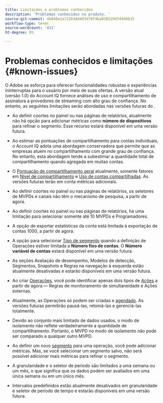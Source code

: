 ```yaml
---
title: Limitações e problemas conhecidos
description: 'Problemas conhecidos no produto. '
source-git-commit: 4b840a1a722b3dd403d70f4ba838529d7d4d0b35
workflow-type: tm+mt
source-wordcount: '411'
ht-degree: 0%

---
```



# Problemas conhecidos e limitações {#known-issues}

O Adobe se esforça para oferecer funcionalidades robustas e experiências ininterruptas para o usuário por meio de suas ofertas. A versão atual (versão 1.0) do Account IQ fornece análises de uso e compartilhamento de assinatura a provedores de streaming com alto grau de confiança. No entanto, as seguintes limitações serão abordadas nas versões futuras do .

* Ao definir coortes no painel ou nas páginas de relatórios, atualmente não há opção para adicionar métricas como **número de dispositivos** para refinar o segmento. Esse recurso estará disponível em uma versão futura.

* Ao estimar as pontuações de compartilhamento para contas individuais, o Account IQ adota uma abordagem conservadora que permite que as empresas atuem no compartilhamento com grande grau de confiança. No entanto, esta abordagem tende a subestimar a quantidade total de compartilhamento quando agregada em muitas contas.

* O [Pontuação de compartilhamento geral](/help/AccountIQ/dashboard.md#overall-sharing-score) atualmente, somente fatores em [Nível de compartilhamento](/help/AccountIQ/dashboard.md#sharing-level) e [Uso de contas compartilhadas](/help/AccountIQ/dashboard.md#usage-from-shared-accounts). As versões futuras terão em conta métricas adicionais.

* Ao definir coortes no painel ou nas páginas de relatórios, os seletores de MVPDs e canais não têm o mecanismo de pesquisa, a partir de agora.

* Ao definir coortes no painel ou nas páginas de relatórios, há uma limitação para selecionar somente até 10 MVPDs e Programadores.

* A opção de exportar estatísticas da conta está limitada à exportação de contas 1000, a partir de agora.

* A opção para selecionar [Tipo de segmento](#segment-type) quando a definição de Operações estiver limitada a **Número fixo de contas**. O **Número variável de contas** estará disponível em uma versão futura.

* As seções Avaliação de desempenho, Modelos de detecção, Segmentos, Snapshots e Regras na navegação à esquerda estão atualmente desativadas e estarão disponíveis em uma versão futura.

* Ao criar [Operações](/help/AccountIQ/operation-affecting-user-segment.md), você pode identificar apenas dois tipos de [Ações](/help/AccountIQ/operation-affecting-user-segment.md) a partir de agora — Regras de monitoramento de simultaneidade e Ações externas.

* Atualmente, as Operações só podem ser criadas e [agendado](/help/AccountIQ/operation-affecting-user-segment.md#action). As versões futuras permitirão pausá-las, retomá-las e gerenciá-las totalmente.

* Devido ao conjunto mais limitado de dados usados, o modo de isolamento não reflete verdadeiramente a quantidade de compartilhamento. Portanto, o MVPD no modo de isolamento não pode ser comparado a qualquer outro MVPD.

* Ao definir um novo [segmento](/help/AccountIQ/segments-timeframe.md) para uma operação, você pode adicionar métricas. Mas, se você selecionar um segmento salvo, não será possível adicionar mais métricas para refinar o segmento.

* A granularidade e o seletor de período são limitados a uma semana ou um mês, o que significa que os dados podem ser avaliados em uma única semana ou em um único mês.

* Intervalos predefinidos estão atualmente desativados em granularidade e seletor de período de tempo e estarão disponíveis em uma versão futura.
